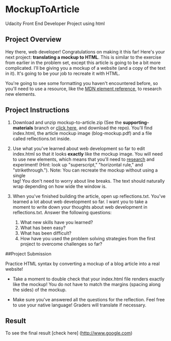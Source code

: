 # MockupToArticle

Udacity Front End Developer Project using html


## Project Overview
Hey there, web developer! Congratulations on making it this far! Here's your next project: **translating a mockup to HTML**. This is similar to the exercise from earlier in the problem set, except this article is going to be a bit more complicated. I'll be giving you a mockup of a website (and a copy of the text in it). It's going to be your job to recreate it with HTML.

You're going to see some formatting you haven't encountered before, so you'll need to use a resource, like the [MDN element reference](https://developer.mozilla.org/en-US/docs/Web/HTML/Element), to research new elements.


## Project Instructions

1. Download and unzip mockup-to-article.zip (See the **supporting-materials** branch or [click here](https://github.com/sinhaDroid/MockupToArticle/tree/supporting-materials), and download the repo). You'll find index.html, the article mockup image (blog-mockup.pdf) and a file called reflections.txt inside.

2. Use what you've learned about web development so far to edit index.html so that it looks **exactly** like the mockup image. You will need to use new elements, which means that you'll need to [research](https://developer.mozilla.org/en-US/docs/Web/HTML/Element) and experiment! (Hint: look up "superscript," "horizontal rule," and "strikethrough."). Note: You can recreate the mockup without using a single <br> tag! You don't need to worry about line breaks. The text should naturally wrap depending on how wide the window is.

3. When you've finished building the article, open up reflections.txt. You've learned a lot about web development so far. I want you to take a moment to write down your thoughts about web development in reflections.txt. 
   Answer the following questions:
   1. What new skills have you learned?
   2. What has been easy?
   3. What has been difficult?
   4. How have you used the problem solving strategies from the first project to overcome challenges so far?


##Project Submission

Practice HTML syntax by converting a mockup of a blog article into a real website!

* Take a moment to double check that your index.html file renders exactly like the mockup! You do not have to match the margins (spacing along the sides) of the mockup.

* Make sure you've answered all the questions for the reflection. Feel free to use your native language! Graders will translate if necessary.


## Result

To see the final result [check here] (http://www.google.com)
